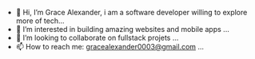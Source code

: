 - 👋 Hi, I’m Grace Alexander, i am a software developer willing to explore more of tech...
- 👀 I’m interested in building amazing websites and mobile apps ...
- 💞️ I’m looking to collaborate on fullstack projets ...
- 📫 How to reach me: gracealexander0003@gmail.com ...

<!---
Gracie03/Gracie03 is a ✨ special ✨ repository because its `README.md` (this file) appears on your GitHub profile.
You can click the Preview link to take a look at your changes.
--->
